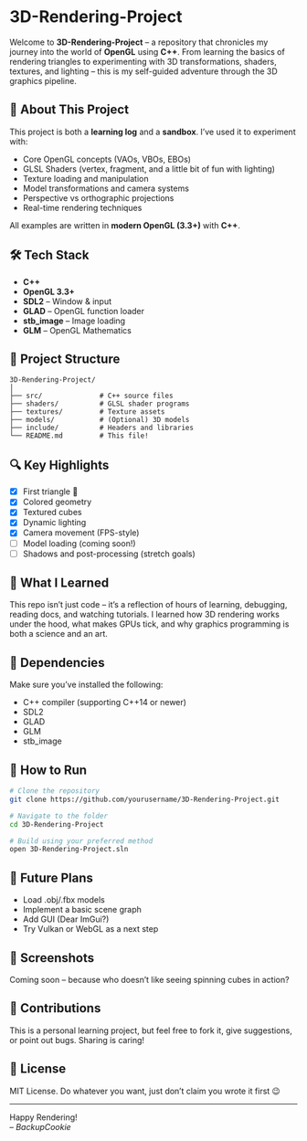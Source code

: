 # 3D-Rendering-Project

Welcome to **3D-Rendering-Project** – a repository that chronicles my journey into the world of **OpenGL** using **C++**. From learning the basics of rendering triangles to experimenting with 3D transformations, shaders, textures, and lighting – this is my self-guided adventure through the 3D graphics pipeline.

## 🚀 About This Project

This project is both a **learning log** and a **sandbox**. I’ve used it to experiment with:
- Core OpenGL concepts (VAOs, VBOs, EBOs)
- GLSL Shaders (vertex, fragment, and a little bit of fun with lighting)
- Texture loading and manipulation
- Model transformations and camera systems
- Perspective vs orthographic projections
- Real-time rendering techniques

All examples are written in **modern OpenGL (3.3+)** with **C++**.

## 🛠️ Tech Stack

- **C++**
- **OpenGL 3.3+**
- **SDL2** – Window & input
- **GLAD** – OpenGL function loader
- **stb_image** – Image loading
- **GLM** – OpenGL Mathematics

## 📁 Project Structure

```
3D-Rendering-Project/
│
├── src/              # C++ source files
├── shaders/          # GLSL shader programs
├── textures/         # Texture assets
├── models/           # (Optional) 3D models
├── include/          # Headers and libraries
└── README.md         # This file!
```

## 🔍 Key Highlights

- [x] First triangle 🎉  
- [x] Colored geometry  
- [x] Textured cubes  
- [x] Dynamic lighting  
- [x] Camera movement (FPS-style)  
- [ ] Model loading (coming soon!)  
- [ ] Shadows and post-processing (stretch goals)  

## 🧠 What I Learned

This repo isn’t just code – it’s a reflection of hours of learning, debugging, reading docs, and watching tutorials. I learned how 3D rendering works under the hood, what makes GPUs tick, and why graphics programming is both a science and an art.

## 🧩 Dependencies

Make sure you’ve installed the following:
- C++ compiler (supporting C++14 or newer)
- SDL2
- GLAD
- GLM
- stb_image

## 🧭 How to Run

```bash
# Clone the repository
git clone https://github.com/yourusername/3D-Rendering-Project.git

# Navigate to the folder
cd 3D-Rendering-Project

# Build using your preferred method
open 3D-Rendering-Project.sln
```

## 🌱 Future Plans

- Load .obj/.fbx models
- Implement a basic scene graph
- Add GUI (Dear ImGui?)
- Try Vulkan or WebGL as a next step

## 📸 Screenshots

Coming soon – because who doesn’t like seeing spinning cubes in action?

## 🤝 Contributions

This is a personal learning project, but feel free to fork it, give suggestions, or point out bugs. Sharing is caring!

## 📜 License

MIT License. Do whatever you want, just don’t claim you wrote it first 😉

---

Happy Rendering!  
– *BackupCookie*

